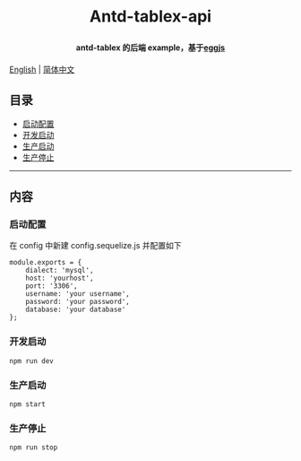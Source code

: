 # <p align="center">Antd-tablex-api</p>
#### <p align="center">antd-tablex 的后端 example，基于[eggjs](https://github.com/eggjs/egg)</p>

[English](../README.md) | [简体中文](./README.zhCN.md)

## 目录
- [启动配置](#启动配置)
- [开发启动](#开发启动)
- [生产启动](#生产启动)
- [生产停止](#生产停止)

***
## 内容
### 启动配置
在 config 中新建 config.sequelize.js 并配置如下
```
module.exports = {
    dialect: 'mysql',
    host: 'yourhost',
    port: '3306',
    username: 'your username',
    password: 'your password',
    database: 'your database'
};
```

### 开发启动
```
npm run dev
```

### 生产启动
```
npm start
```

### 生产停止
```
npm run stop
```
